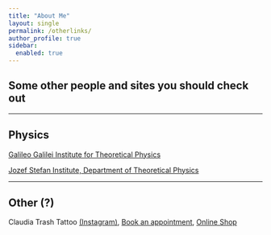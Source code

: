 ```yaml
---
title: "About Me"
layout: single
permalink: /otherlinks/
author_profile: true
sidebar:
  enabled: true
---
```


## Some other people and sites you should check out

---

## Physics

[Galileo Galilei Institute for Theoretical Physics](https://www.ggi.infn.it)

[Jozef Stefan Institute, Department of Theoretical Physics](https://web-f1.ijs.si)

---

## Other (?)

Claudia Trash Tattoo [(Instagram)](https://www.instagram.com/claudia_trash), [Book an appointment](https://origintattoolondon.co.uk/claudia-trash), [Online Shop](https://www.claudiatrash.com)

